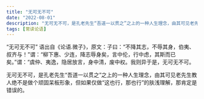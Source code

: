 ```yaml
---
title: "无可无不可"
date: "2022-08-01"
description: "无可无不可，是孔老先生“吾道一以贯之”之上的一种人生理念，由其可见老先生教人绝不是做个顽固呆板形象，但如果仅做“这也行，那也行”的肤浅理解，那肯定是错误的"
tags: [常读论语]
---
```


“无可无不可” 语出自《论语.微子》，原文：子曰：“不降其志，不辱其身，伯夷、叔齐与！”谓：“柳下惠、少连，降志辱身矣，言中伦，行中虑，其斯而已矣。”谓：“虞仲、夷逸，隐居放言，身中清，废中权。我则异于是，无可无不可。

无可无不可，是孔老先生“吾道一以贯之”之上的一种人生理念，由其可见老先生教人绝不是做个顽固呆板形象，但如果仅做“这也行，那也行”的肤浅理解，那肯定是错误的。

